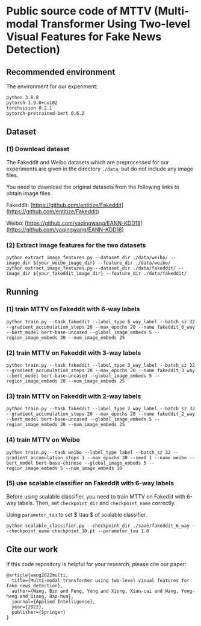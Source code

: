 
# Public source code of MTTV (Multi-modal Transformer Using Two-level Visual Features for Fake News Detection)

## Recommended environment

The environment for our experiment:

```
python 3.8.8
pytorch 1.9.0+cu102
torchvision 0.2.1
pytorch-pretrained-bert 0.6.2
```

## Dataset

### (1) Download dataset

The Fakeddit and Weibo datasets which are preprocessed for our experiments are given in the directory `./data`, but do not include any image files.

You need to download the original datasets from the following links to obtain image files.

Fakeddit: [https://github.com/entitize/Fakeddit](https://github.com/entitize/Fakeddit)

Weibo: [https://github.com/yaqingwang/EANN-KDD18](https://github.com/yaqingwang/EANN-KDD18)

### (2) Extract image features for the two datasets

```shell script
python extract_image_features.py --dataset_dir ./data/weibo/ --image_dir ${your_weibo_image_dir} --feature_dir ./data/weibo/
python extract_image_features.py --dataset_dir ./data/fakeddit/ --image_dir ${your_fakeddit_image_dir} --feature_dir ./data/fakeddit/
```

## Running

### (1) train MTTV on Fakeddit with 6-way labels

```shell script
python train.py --task fakeddit --label_type 6_way_label --batch_sz 32 --gradient_accumulation_steps 20 --max_epochs 20 --name fakeddit_6_way --bert_model bert-base-uncased --global_image_embeds 5 --region_image_embeds 20 --num_image_embeds 25
```

### (2) train MTTV on Fakeddit with 3-way labels

```shell script
python train.py --task fakeddit --label_type 3_way_label --batch_sz 32 --gradient_accumulation_steps 20 --max_epochs 20 --name fakeddit_3_way --bert_model bert-base-uncased --global_image_embeds 5 --region_image_embeds 20 --num_image_embeds 25
```

### (3) train MTTV on Fakeddit with 2-way labels

```shell script
python train.py --task fakeddit --label_type 2_way_label --batch_sz 32 --gradient_accumulation_steps 20 --max_epochs 20 --name fakeddit_2_way --bert_model bert-base-uncased --global_image_embeds 5 --region_image_embeds 20 --num_image_embeds 25
```

### (4) train MTTV on Weibo

```shell script
python train.py --task weibo --label_type label --batch_sz 32 --gradient_accumulation_steps 1 --max_epochs 30 --seed 1 --name weibo --bert_model bert-base-chinese --global_image_embeds 5 --region_image_embeds 5 --num_image_embeds 10
```

### (5) use scalable classifier on Fakeddit with 6-way labels

Before using scalable classifier, you need to train MTTV on Fakediit with 6-way labels. Then, set `checkpoint_dir` and `checkpoint_name` correctly.

Using `parameter_tau` to set $ \tau $ of scalable classifier.

```shell script
python scalable_classifier.py --checkpoint_dir ./save/fakeddit_6_way --checkpoint_name checkpoint_10.pt --parameter_tau 1.0
```

## Cite our work

If this code repository is helpful for your research, please cite our paper:

```
@article{wang2022multi,
  title={Multi-modal transformer using two-level visual features for fake news detection},
  author={Wang, Bin and Feng, Yong and Xiong, Xian-cai and Wang, Yong-heng and Qiang, Bao-hua},
  journal={Applied Intelligence},
  year={2022},
  publisher={Springer}
}
```

